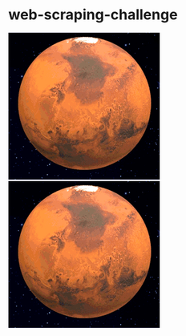 # web-scraping-challenge
![mars-planet-animation-6](Images/mars-planet-animation-6.gif)![mars-planet-animation-6](Images/mars-planet-animation-6.gif)
